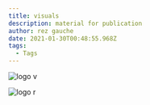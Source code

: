 ```yaml
---
title: visuals
description: material for publication
author: rez gauche
date: 2021-01-30T00:48:55.968Z
tags:
  - Tags
---
```

![](/static/img/rglogobw.png "logo v")

![](/static/img/logo.png "logo r")